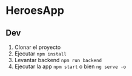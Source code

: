 # HeroesApp

## Dev

1. Clonar el proyecto
2. Ejecutar ```npm install```
2. Levantar backend ```npm run backend```
2. Ejecutar la app ```npm start``` o bien ```ng serve -o```
